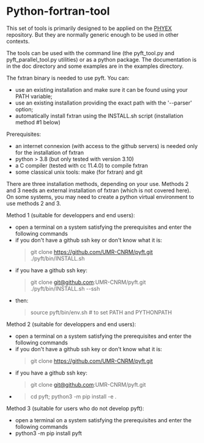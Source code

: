 # Python-fortran-tool

This set of tools is primarily designed to be applied on the [PHYEX](https://github.com/UMR-CNRM/PHYEX)
repository. But they are normally generic enough to be used in other contexts.

The tools can be used with the command line (the pyft\_tool.py and pyft\_parallel\_tool.py utilities)
or as a python package. The documentation is in the doc directory and some examples are in the
examples directory. 

The fxtran binary is needed to use pyft. You can:
  - use an existing installation and make sure it can be found using your PATH variable;
  - use an existing installation providing the exact path with the '--parser' option;
  - automatically install fxtran using the INSTALL.sh script (installation method #1 below)

Prerequisites:
  - an internet connexion (with access to the github servers) is needed only for the installation of fxtran
  - python > 3.8 (but only tested with version 3.10)
  - a C compiler (tested with cc 11.4.0) to compile fxtran
  - some classical unix tools: make (for fxtran) and git

There are three installation methods, depending on your use.
Methods 2 and 3 needs an external installation of fxtran (which is not covered here).
On some systems, you may need to create a python virtual environment to use methods 2 and 3.

Method 1 (suitable for developpers and end users):
  - open a terminal on a system satisfying the prerequisites and enter the following commands
  - if you don't have a github ssh key or don't know what it is:
    > git clone https://github.com/UMR-CNRM/pyft.git
    > ./pyft/bin/INSTALL.sh
  - if you have a github ssh key:
    > git clone git@github.com:UMR-CNRM/pyft.git
    > ./pyft/bin/INSTALL.sh --ssh
  - then:
    > source pyft/bin/env.sh # to set PATH and PYTHONPATH

Method 2 (suitable for developpers and end users):
  - open a terminal on a system satisfying the prerequisites and enter the following commands
  - if you don't have a github ssh key or don't know what it is:
    > git clone https://github.com/UMR-CNRM/pyft.git
  - if you have a github ssh key:
    > git clone git@github.com:UMR-CNRM/pyft.git
  - > cd pyft; python3 -m pip install -e .

Method 3 (suitable for users who do not develop pyft):
  - open a terminal on a system satisfying the prerequisites and enter the following commands
  - python3 -m pip install pyft
